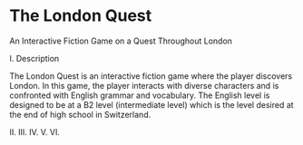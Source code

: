 # The London Quest
An Interactive Fiction Game on a Quest Throughout London

I. Description

The London Quest is an interactive fiction game where the player discovers London. In this game, the player interacts with diverse characters and is confronted with English grammar and vocabulary. The English level is designed to be at a B2 level (intermediate level) which is the level desired at the end of high school in Switzerland.

II.
III.
IV.
V.
VI.
